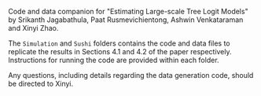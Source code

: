Code and data companion for "Estimating Large-scale Tree Logit Models" by Srikanth Jagabathula, Paat Rusmevichientong, Ashwin Venkataraman and Xinyi Zhao.

The `Simulation` and `Sushi` folders contains the code and data files to replicate the results in Sections 4.1 and 4.2 of the paper respectively. Instructions for running the code are provided within each folder.

Any questions, including details regarding the data generation code, should be directed to Xinyi.